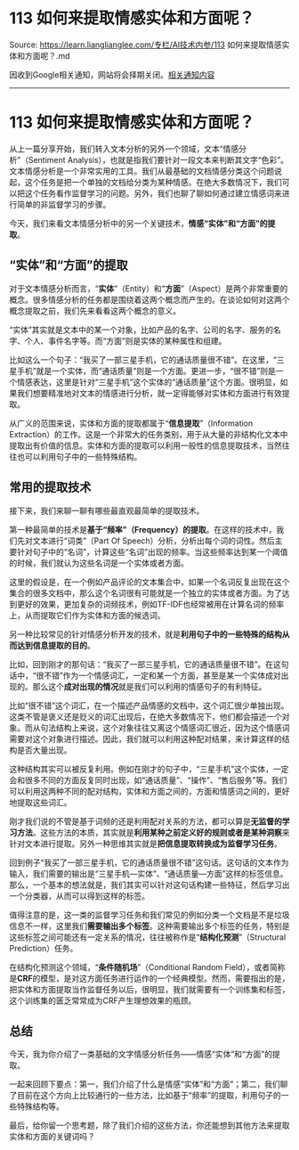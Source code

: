 # 113 如何来提取情感实体和方面呢？ 

Source: https://learn.lianglianglee.com/专栏/AI技术内参/113 如何来提取情感实体和方面呢？.md

因收到Google相关通知，网站将会择期关闭。[相关通知内容](https://lumendatabase.org/notices/44265620)

---

# 113 如何来提取情感实体和方面呢？

从上一篇分享开始，我们转入文本分析的另外一个领域，文本“情感分析”（Sentiment Analysis），也就是指我们要针对一段文本来判断其文字“色彩”。文本情感分析是一个非常实用的工具。我们从最基础的文档情感分类这个问题说起，这个任务是把一个单独的文档给分类为某种情感。在绝大多数情况下，我们可以把这个任务看作监督学习的问题。另外，我们也聊了聊如何通过建立情感词来进行简单的非监督学习的步骤。

今天，我们来看文本情感分析中的另一个关键技术，**情感“实体”和“方面”的提取**。

## “实体”和“方面”的提取

对于文本情感分析而言，“**实体**”（Entity）和“**方面**”（Aspect）是两个非常重要的概念。很多情感分析的任务都是围绕着这两个概念而产生的。在谈论如何对这两个概念提取之前，我们先来看看这两个概念的意义。

“实体”其实就是文本中的某一个对象，比如产品的名字、公司的名字、服务的名字、个人、事件名字等。而“方面”则是实体的某种属性和组建。

比如这么一个句子：“我买了一部三星手机，它的通话质量很不错”。在这里，“三星手机”就是一个实体，而“通话质量”则是一个方面。更进一步，“很不错”则是一个情感表达，这里是针对“三星手机”这个实体的“通话质量”这个方面。很明显，如果我们想要精准地对文本的情感进行分析，就一定得能够对实体和方面进行有效提取。

从广义的范围来说，实体和方面的提取都属于“**信息提取**”（Information Extraction）的工作。这是一个非常大的任务类别，用于从大量的非结构化文本中提取出有价值的信息。实体和方面的提取可以利用一般性的信息提取技术，当然往往也可以利用句子中的一些特殊结构。

## 常用的提取技术

接下来，我们来聊一聊有哪些最直观最简单的提取技术。

第一种最简单的技术是**基于“频率”（Frequency）的提取**。在这样的技术中，我们先对文本进行“词类”（Part Of Speech）分析，分析出每个词的词性。然后主要针对句子中的“名词”，计算这些“名词”出现的频率。当这些频率达到某一个阈值的时候，我们就认为这些名词是一个实体或者方面。

这里的假设是，在一个例如产品评论的文本集合中，如果一个名词反复出现在这个集合的很多文档中，那么这个名词很有可能就是一个独立的实体或者方面。为了达到更好的效果，更加复杂的词频技术，例如TF-IDF也经常被用在计算名词的频率上，从而提取它们作为实体和方面的候选词。

另一种比较常见的针对情感分析开发的技术，就是**利用句子中的一些特殊的结构从而达到信息提取的目的**。

比如，回到刚才的那句话：“我买了一部三星手机，它的通话质量很不错”。在这句话中，“很不错”作为一个情感词汇，一定和某一个方面，甚至是某一个实体成对出现的。那么这个**成对出现的情况**就是我们可以利用的情感句子的有利特征。

比如“很不错”这个词汇，在一个描述产品情感的文档中，这个词汇很少单独出现。这类不管是褒义还是贬义的词汇出现后，在绝大多数情况下，他们都会描述一个对象。而从句法结构上来说，这个对象往往又离这个情感词汇很近，因为这个情感词需要对这个对象进行描述。因此，我们就可以利用这种配对结果，来计算这样的结构是否大量出现。

这种结构其实可以被反复利用。例如在刚才的句子中，“三星手机”这个实体，一定会和很多不同的方面反复同时出现，如“通话质量”、“操作”、“售后服务”等。我们可以利用这两种不同的配对结构，实体和方面之间的，方面和情感词之间的，更好地提取这些词汇。

刚才我们说的不管是基于词频的还是利用配对关系的方法，都可以算是**无监督的学习方法**。这些方法的本质，其实就是**利用某种之前定义好的规则或者是某种洞察**来针对文本进行提取。另外一种思维其实就是**把信息提取转换成为监督学习任务**。

回到例子“我买了一部三星手机，它的通话质量很不错”这句话。这句话的文本作为输入，我们需要的输出是“三星手机—实体”、“通话质量—方面”这样的标签信息。那么，一个基本的想法就是，我们其实可以针对这句话构建一些特征，然后学习出一个分类器，从而可以得到这样的标签。

值得注意的是，这一类的监督学习任务和我们常见的例如分类一个文档是不是垃圾信息不一样，这里我们**需要输出多个标签**。这种需要输出多个标签的任务，特别是这些标签之间可能还有一定关系的情况，往往被称作是“**结构化预测**”（Structural Prediction）任务。

在结构化预测这个领域，“**条件随机场**”（Conditional Random Field），或者简称是**CRF**的模型，是对这方面任务进行运作的一个经典模型。然而，需要指出的是，把实体和方面提取当作监督任务以后，很明显，我们就需要有一个训练集和标签，这个训练集的匮乏常常成为CRF产生理想效果的瓶颈。

## 总结

今天，我为你介绍了一类基础的文字情感分析任务——情感“实体”和“方面”的提取。

一起来回顾下要点：第一，我们介绍了什么是情感“实体”和“方面”；第二，我们聊了目前在这个方向上比较通行的一些方法，比如基于“频率”的提取，利用句子的一些特殊结构等。

最后，给你留一个思考题，除了我们介绍的这些方法，你还能想到其他方法来提取实体和方面的关键词吗？